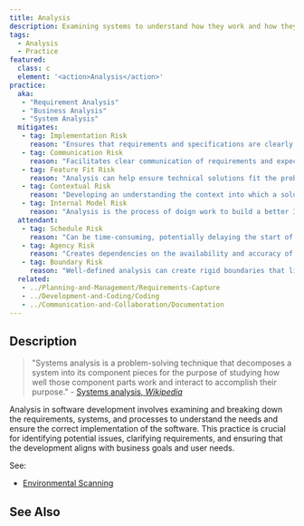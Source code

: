```yaml
---
title: Analysis
description: Examining systems to understand how they work and how they should change. 
tags: 
  - Analysis
  - Practice
featured: 
  class: c
  element: '<action>Analysis</action>'
practice:
  aka: 
   - "Requirement Analysis"
   - "Business Analysis"
   - "System Analysis"
  mitigates:
   - tag: Implementation Risk
     reason: "Ensures that requirements and specifications are clearly understood before development begins."
   - tag: Communication Risk
     reason: "Facilitates clear communication of requirements and expectations among stakeholders."
   - tag: Feature Fit Risk
     reason: "Analysis can help ensure technical solutions fit the problems they're designed for."
   - tag: Contextual Risk
     reason: "Developing an understanding the context into which a solution is put avoids legal and social problems."
   - tag: Internal Model Risk
     reason: "Analysis is the process of doign work to build a better Internal Model."
  attendant:
   - tag: Schedule Risk
     reason: "Can be time-consuming, potentially delaying the start of development."
   - tag: Agency Risk
     reason: "Creates dependencies on the availability and accuracy of information from stakeholders."
   - tag: Boundary Risk
     reason: "Well-defined analysis can create rigid boundaries that limit flexibility."
  related:
   - ../Planning-and-Management/Requirements-Capture
   - ../Development-and-Coding/Coding
   - ../Communication-and-Collaboration/Documentation
---
```


<PracticeIntro details={frontMatter} /> 

## Description

> "Systems analysis is a problem-solving technique that decomposes a system into its component pieces for the purpose of studying how well those component parts work and interact to accomplish their purpose." - [Systems analysis, _Wikipedia_](https://en.wikipedia.org/wiki/Systems_analysis)

Analysis in software development involves examining and breaking down the requirements, systems, and processes to understand the needs and ensure the correct implementation of the software. This practice is crucial for identifying potential issues, clarifying requirements, and ensuring that the development aligns with business goals and user needs.

See: 

 - [Environmental Scanning](/risks/Operational-Risk#scanning-the-operational-context)

## See Also

<TagList tag="Analysis" />
